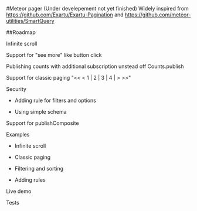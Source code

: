 #Meteor pager (Under develepement not yet finished)
Widely inspired from https://github.com/Exartu/Exartu-Pagination and https://github.com/meteor-utilities/SmartQuery

##Roadmap

Infinite scroll

Support for "see more" like button click

Publishing counts with additional subscription unstead off Counts.publish

Support for classic paging "<< < 1 | 2 | 3 | 4 | > >>"

Security

- Adding rule for filters and options

- Using simple schema

Support for publishComposite

Examples

- Infinite scroll

- Classic paging

- Filtering and sorting

- Adding rules

Live demo

Tests
